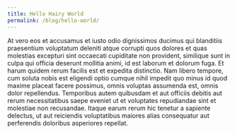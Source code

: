 ```yaml
---
title: Hello Hairy World
permalink: /blog/hello-world/
---
```

At vero eos et accusamus et iusto odio dignissimos ducimus qui blanditiis
praesentium voluptatum deleniti atque corrupti quos dolores et quas molestias
excepturi sint occaecati cupiditate non provident, similique sunt in culpa qui
officia deserunt mollitia animi, id est laborum et dolorum fuga. Et harum quidem
rerum facilis est et expedita distinctio. Nam libero tempore, cum soluta nobis
est eligendi optio cumque nihil impedit quo minus id quod maxime placeat facere
possimus, omnis voluptas assumenda est, omnis dolor repellendus. Temporibus
autem quibusdam et aut officiis debitis aut rerum necessitatibus saepe eveniet
ut et voluptates repudiandae sint et molestiae non recusandae. Itaque earum
rerum hic tenetur a sapiente delectus, ut aut reiciendis voluptatibus maiores
alias consequatur aut perferendis doloribus asperiores repellat.